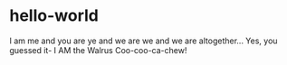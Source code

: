# hello-world
I am me and you are ye and we are we and we are altogether...
Yes, you guessed it- I AM the Walrus
Coo-coo-ca-chew!
